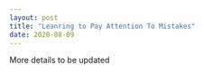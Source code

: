 ```yaml
---
layout: post
title: "Leanring to Pay Attention To Mistakes"
date: 2020-08-09
---
```


More details to be updated
